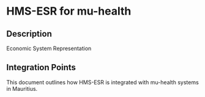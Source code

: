 # HMS-ESR for mu-health

## Description

Economic System Representation

## Integration Points

This document outlines how HMS-ESR is integrated with mu-health systems in Mauritius.
